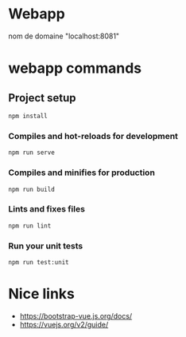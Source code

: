 # Webapp

nom de domaine "localhost:8081"

# webapp commands

## Project setup
```
npm install
```

### Compiles and hot-reloads for development
```
npm run serve
```

### Compiles and minifies for production
```
npm run build
```

### Lints and fixes files
```
npm run lint
```

### Run your unit tests
```
npm run test:unit
```

# Nice links

- https://bootstrap-vue.js.org/docs/
- https://vuejs.org/v2/guide/